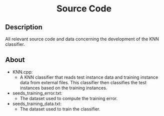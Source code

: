 <h1 align="center">Source Code</h1>

<h2>Description</h2>

All relevant source code and data concerning the development of the KNN classifier.

<h2>About</h2>

- KNN.cpp:
  - A KNN classifier that reads test instance data and training instance data from external files. This classifier then classifies the test instances based on the training instances.
- seeds_training_error.txt:
  - The dataset used to compute the training error.
- seeds_training_data.txt:
  - The dataset used to train the classifier.
